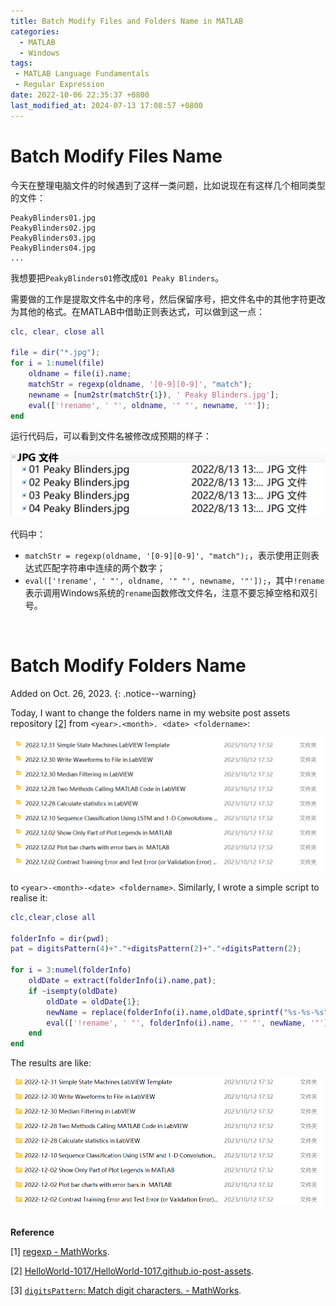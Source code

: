 ```yaml
---
title: Batch Modify Files and Folders Name in MATLAB
categories: 
  - MATLAB
  - Windows
tags:
 - MATLAB Language Fundamentals
 - Regular Expression
date: 2022-10-06 22:35:37 +0800
last_modified_at: 2024-07-13 17:08:57 +0800
---
```


# Batch Modify Files Name

今天在整理电脑文件的时候遇到了这样一类问题，比如说现在有这样几个相同类型的文件：

```
PeakyBlinders01.jpg
PeakyBlinders02.jpg
PeakyBlinders03.jpg
PeakyBlinders04.jpg
...
```

我想要把`PeakyBlinders01`修改成`01 Peaky Blinders`。

需要做的工作是提取文件名中的序号，然后保留序号，把文件名中的其他字符更改为其他的格式。在MATLAB中借助正则表达式，可以做到这一点：

```matlab
clc, clear, close all

file = dir("*.jpg");
for i = 1:numel(file)
    oldname = file(i).name;
    matchStr = regexp(oldname, '[0-9][0-9]', "match");
    newname = [num2str(matchStr{1}), ' Peaky Blinders.jpg'];
    eval(['!rename', ' "', oldname, '" "', newname, '"']);
end
```

运行代码后，可以看到文件名被修改成预期的样子：

<img src="https://github.com/HelloWorld-1017/blog-images/blob/main/migration/imgpersonal/image-20221006223019726.png?raw=true" alt="image-20221006223019726" style="zoom:67%;" />

代码中：

- `matchStr = regexp(oldname, '[0-9][0-9]', "match");`，表示使用正则表达式匹配字符串中连续的两个数字；
- `eval(['!rename', ' "', oldname, '" "', newname, '"']);`，其中`!rename`表示调用Windows系统的`rename`函数修改文件名，注意不要忘掉空格和双引号。

<br>

# Batch Modify Folders Name

Added on Oct. 26, 2023.
{: .notice--warning}

Today, I want to change the folders name in my website post assets repository [[2]](#ref) from `<year>.<month>. <date> <foldername>`:

<img src="https://raw.githubusercontent.com/HelloWorld-1017/blog-images/main/imgs/202310252323313.png" style="zoom:50%;" />

to `<year>-<month>-<date> <foldername>`. Similarly, I wrote a simple script to realise it:

```matlab
clc,clear,close all

folderInfo = dir(pwd);
pat = digitsPattern(4)+"."+digitsPattern(2)+"."+digitsPattern(2);

for i = 3:numel(folderInfo)
    oldDate = extract(folderInfo(i).name,pat);
    if ~isempty(oldDate)
        oldDate = oldDate{1};
        newName = replace(folderInfo(i).name,oldDate,sprintf("%s-%s-%s",oldDate(1:4),oldDate(6:7),oldDate(9:10)));
        eval(['!rename', ' "', folderInfo(i).name, '" "', newName, '"']);
    end
end
```

The results are like:

<img src="https://raw.githubusercontent.com/HelloWorld-1017/blog-images/main/imgs/202310261204044.png" alt="image-20231026120413011" style="zoom:50%;" />

<div id="ref"></div>

<br>

**Reference**

[1] [regexp - MathWorks](https://ww2.mathworks.cn/help/matlab/ref/regexp.html#bt5ujf4-1).

[2] [HelloWorld-1017/HelloWorld-1017.github.io-post-assets](https://github.com/HelloWorld-1017/HelloWorld-1017.github.io-post-assets).

[3] [`digitsPattern`: Match digit characters. - MathWorks](https://ww2.mathworks.cn/help/matlab/ref/digitspattern.html).

